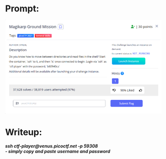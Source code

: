 <h1>
  Prompt:
</h1>

![alt text](prompt.png)

<h1>
  Writeup:
</h1>

<h5>ssh ctf-player@venus.picoctf.net -p 59308<br>
- simply copy and paste username and password</h5>
